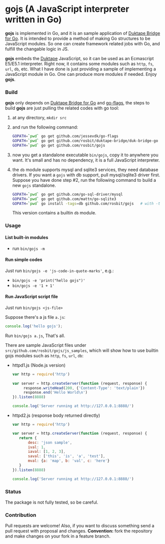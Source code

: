 # gojs (A JavaScript interpreter written in Go)

**gojs** is implemented in Go, and it is an sample application of
[Duktape Bridge for Go](https://github.com/rosbit/duktape-bridge). It is intended to
provide a method of making Go structures to be JavaScript modules. So one can create
framework related jobs with Go, and fulfill the changable logic in JS.

**gojs** embeds the [Duktape](https://duktape.org) JavaScript, so it
can be used as an Ecmascript E5/E5.1 interpreter. Right now, it contains some modules
such as `http`, `fs`, `url`, `db`, etc. What I have done is just providing a sample of
implementing a JavaScript module in Go. One can produce more modules if needed.
Enjoy **gojs**.

### Build

**gojs** only depends on [Duktape Bridge for Go](https://github.com/rosbit/duktape-bridge)
and [go-flags](https://github.com/jessevdk/go-flags),
the steps to build **gojs** are just pulling the related codes with go tool:

   1. at any directory, `mkdir src`
   2. and run the following command:

       ```bash
       GOPATH=`pwd` go get github.com/jessevdk/go-flags
       GOPATH=`pwd` go get github.com/rosbit/duktape-bridge/duk-bridge-go
       GOPATH=`pwd` go get github.com/rosbit/gojs
       ```
   3. now you get a standalone executable `bin/gojs`, copy it to anywhere you want. It's small
      and has no dependency, it is a full JavaScript interpreter.
   4. the `db` module supports mysql and sqlite3 services, they need database drivers. If you
      want a `gojs` with db support, pull mysql/sqlite3 driver first. Suppose you have done step #2,
      run the following command to build a new `gojs` standalone.

       ```bash
       GOPATH=`pwd` go get github.com/go-sql-driver/mysql
       GOPATH=`pwd` go get github.com/mattn/go-sqlite3
       GOPATH=`pwd` go install -tags=db github.com/rosbit/gojs   # with -tags=db
       ```
      This version contains a builtin `db` module.

### Usage

#### List built-in modules

  - run `bin/gojs -m`

#### Run simple codes

Just run `bin/gojs -e 'js-code-in-quote-marks'`, e.g.:

  - `bin/gojs -e 'print("hello gojs")'`
  - `bin/gojs -e '1 + 1'`

#### Run JavaScript script file

Just run `bin/gojs <js-file>`

Suppose there's a js file `a.js`:

   ```js
   console.log('hello gojs');
   ```

Run `bin/gojs a.js`, That's all.

There are sample JavaScript files under `src/github.com/rosbit/gojs/js_samples`, which will show how
to use builtin gojs modules such as `http`, `fs`, `url`, `db`:

   - httpd1.js (Node.js version)

     ```js
     var http = require('http')
       
     var server = http.createServer(function (request, response) {
          response.writeHead(200, {'Content-Type': 'text/plain'})
          response.end('Hello World\n')
     }).listen(8888)

     console.log('Server running at http://127.0.0.1:8888/')
     ```
   - httpd2.js (response body returned directly)

     ```js
     var http = require('http')
     
     var server = http.createServer(function (request, response) {
        return {
            desc: 'json sample',
            ival: 1,
            iaval: [1, 2, 3],
            saval: ['this', 'is', 'a', 'test'],
            mval: {a: 'map', b: 'val', c: 'here'}
        }
     }).listen(8888)

     console.log('Server running at http://127.0.0.1:8888/')
     ```

### Status

The package is not fully tested, so be careful.

### Contribution

Pull requests are welcome! Also, if you want to discuss something send a pull request with proposal and changes.
__Convention:__ fork the repository and make changes on your fork in a feature branch.

